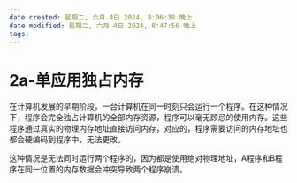 ```yaml
---
date created: 星期二, 六月 4日 2024, 8:06:38 晚上
date modified: 星期二, 六月 4日 2024, 8:47:56 晚上
tags: 
---
```


# 2a-单应用独占内存

在计算机发展的早期阶段，一台计算机在同一时刻只会运行一个程序。在这种情况下，程序会完全独占计算机的全部内存资源，程序可以毫无顾忌的使用内存。这些程序通过真实的物理内存地址直接访问内存，对应的，程序需要访问的内存地址也都会硬编码到程序中，无法更改。

这种情况是无法同时运行两个程序的，因为都是使用绝对物理地址，A程序和B程序在同一位置的内存数据会冲突导致两个程序崩溃。